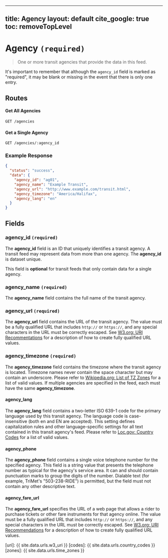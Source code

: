 ---
title: Agency
layout: default
cite_google: true
toc: removeTopLevel
----

# Agency `(required)`

> One or more transit agencies that provide the data in this feed.

It's important to remember that although the `agency_id` field is marked as
"required", it may be blank or missing in the event that there is only one
entry.

## Routes

#### Get All Agencies

```
GET /agencies
```

#### Get a Single Agency

```
GET /agencies/:agency_id
```

### Example Response

``` json
{
  "status": "success",
  "data": {
    "agency_id": "ag01",
    "agency_name": "Example Transit",
    "agency_url": "http://www.example.com/transit.html",
    "agency_timezone": "America/Halifax",
    "agency_lang": "en"
  }
}
```

## Fields

### agency_id `(required)`

The **agency_id** field is an ID that uniquely identifies a transit agency. A
transit feed may represent data from more than one agency. The **agency_id** is
dataset unique.

This field is **optional** for transit feeds that only contain data for a single
agency.

### agency_name `(required)`

The **agency_name** field contains the full name of the transit agency.

### agency_url `(required)`

The **agency_url** field contains the URL of the transit agency. The
value must be a fully qualified URL that includes `http://` or
`https://`, and any special characters in the URL must be correctly
escaped. See [W3.org: URI Recommentations](uri) for a description of how
to create fully qualified URL values.

### agency_timezone `(required)`

The **agency_timezone** field contains the timezone where the transit agency is
located. Timezone names never contain the space character but may contain an
underscore. Please refer to [Wikipedia.org: List of TZ Zones](zones) for a list
of valid values. If multiple agencies are specified in the feed, each must have
the same **agency_timezone**.

#### agency_lang

The **agency_lang** field contains a two-letter ISO 639-1 code for the primary
language used by this transit agency. The language code is case-insensitive
(both en and EN are accepted). This setting defines capitalization rules and
other language-specific settings for all text contained in this transit agency's
feed. Please refer to [Loc.gov: Country Codes](codes) for a list of valid
values.

#### agency_phone

The **agency_phone** field contains a single voice telephone number for the
specified agency. This field is a string value that presents the telephone
number as typical for the agency's service area. It can and should contain
punctuation marks to group the digits of the number. Dialable text (for example,
TriMet's "503-238-RIDE") is permitted, but the field must not contain any other
descriptive text.

#### agency_fare_url

The **agency_fare_url** specifies the URL of a web page that allows a rider to
purchase tickets or other fare instruments for that agency online. The value
must be a fully qualified URL that includes `http://` or `https://`, and any
special characters in the URL must be correctly escaped. See [W3.org: URI
Recommendations](uri) for a description of how to create fully qualified URL
values.

[uri]:   {{ site.data.urls.w3_uri }}
[codes]: {{ site.data.urls.country_codes }}
[zones]: {{ site.data.urls.time_zones }}

